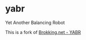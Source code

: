 # yabr
Yet Another Balancing Robot

This is a fork of [Brokking.net - YABR](http://www.brokking.net/yabr_main.html)
